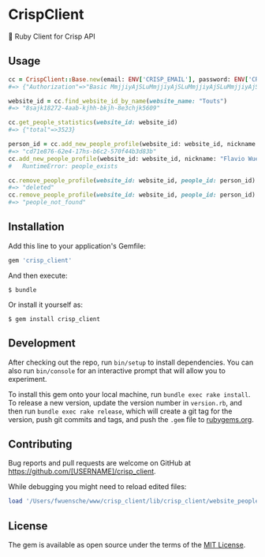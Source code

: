 # CrispClient

:small_red_triangle_down: Ruby Client for Crisp API

## Usage

```ruby
cc = CrispClient::Base.new(email: ENV['CRISP_EMAIL'], password: ENV['CRISP_PASSWORD']).authenticate
#=> {"Authorization"=>"Basic MmjjiyAjSLuMmjjiyAjSLuMmjjiyAjSLuMmjjiyAjSLuMmjjiyAiaiIyMGUyYTdjYzA="}

website_id = cc.find_website_id_by_name(website_name: "Touts")
#=> "8sajk18272-4aab-kjhh-bkjh-8e3chjk5609"

cc.get_people_statistics(website_id: website_id)
#=> {"total"=>3523}

person_id = cc.add_new_people_profile(website_id: website_id, nickname: "Flavio Wuensche", email: "flavio@touts.com.br")
#=> "cd71e876-62e4-17hs-b6c2-570f44b3d83b"
cc.add_new_people_profile(website_id: website_id, nickname: "Flavio Wuensche", email: "flavio@touts.com.br")
#   RuntimeError: people_exists

cc.remove_people_profile(website_id: website_id, people_id: person_id)
#=> "deleted"
cc.remove_people_profile(website_id: website_id, people_id: person_id)
#=> "people_not_found"
```

## Installation

Add this line to your application's Gemfile:

```ruby
gem 'crisp_client'
```

And then execute:

    $ bundle

Or install it yourself as:

    $ gem install crisp_client

## Development

After checking out the repo, run `bin/setup` to install dependencies. You can also run `bin/console` for an interactive prompt that will allow you to experiment.

To install this gem onto your local machine, run `bundle exec rake install`. To release a new version, update the version number in `version.rb`, and then run `bundle exec rake release`, which will create a git tag for the version, push git commits and tags, and push the `.gem` file to [rubygems.org](https://rubygems.org).

## Contributing

Bug reports and pull requests are welcome on GitHub at https://github.com/[USERNAME]/crisp_client.

While debugging you might need to reload edited files:

```ruby
load '/Users/fwuensche/www/crisp_client/lib/crisp_client/website_people.rb'
```

## License

The gem is available as open source under the terms of the [MIT License](http://opensource.org/licenses/MIT).

